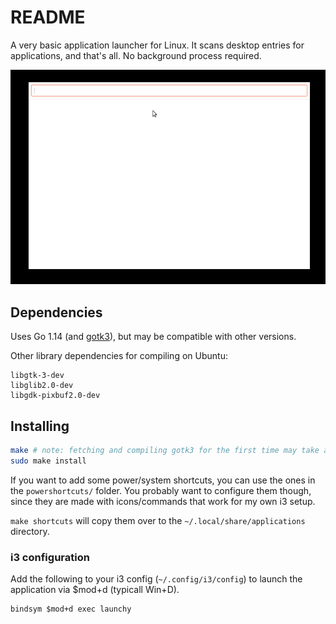 # README

A very basic application launcher for Linux. It scans desktop entries for applications, and that's all. No background
process required.

![Preview](preview.gif)

## Dependencies

Uses Go 1.14 (and [gotk3](https://github.com/gotk3/gotk3)), but may be compatible with other versions.

Other library dependencies for compiling on Ubuntu:

```
libgtk-3-dev
libglib2.0-dev
libgdk-pixbuf2.0-dev
```

## Installing

```sh
make # note: fetching and compiling gotk3 for the first time may take a while.
sudo make install
```

If you want to add some power/system shortcuts, you can use the ones
in the `powershortcuts/` folder. You probably want to configure them though,
since they are made with icons/commands that work for my own i3 setup.

`make shortcuts` will copy them over to the `~/.local/share/applications` directory.

### i3 configuration

Add the following to your i3 config (`~/.config/i3/config`) to launch
the application via $mod+d (typicall Win+D).

```
bindsym $mod+d exec launchy
```
